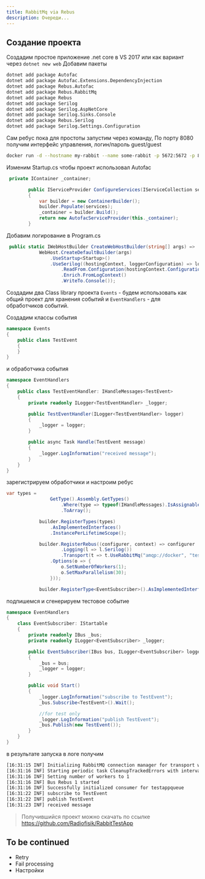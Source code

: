 ```yaml
---
title: RabbitMq via Rebus
description: Очереди...
---
```


## Создание проекта

Создадим простое приложение .net core в VS 2017 или как вариант через `dotnet new web` Добавим пакеты

```bash
dotnet add package Autofac
dotnet add package Autofac.Extensions.DependencyInjection
dotnet add package Rebus.Autofac 
dotnet add package Rebus.RabbitMq
dotnet add package Rebus
dotnet add package Serilog
dotnet add package Serilog.AspNetCore
dotnet add package Serilog.Sinks.Console
dotnet add package Rebus.Serilog
dotnet add package Serilog.Settings.Configuration
```

Сам ребус пока для простоты запустим через команду, По порту 8080 получим интерфейс управления, логин/пароль guest/guest

```bash
docker run -d --hostname my-rabbit --name some-rabbit -p 5672:5672 -p 8080:15672 rabbitmq:3-management
```

Изменим Startup.cs чтобы проект использовал Autofac

```c#
 private IContainer _container;

        public IServiceProvider ConfigureServices(IServiceCollection services)
        {
            var builder = new ContainerBuilder();
            builder.Populate(services);
            _container = builder.Build();
            return new AutofacServiceProvider(this._container);
        }
```

Добавим логирование в Program.cs

```c#
 public static IWebHostBuilder CreateWebHostBuilder(string[] args) =>
            WebHost.CreateDefaultBuilder(args)
                .UseStartup<Startup>()
                .UseSerilog((hostingContext, loggerConfiguration) => loggerConfiguration
                    .ReadFrom.Configuration(hostingContext.Configuration)
                    .Enrich.FromLogContext()
                    .WriteTo.Console());
```

Создадим два Class library проекта `Events` - будем использовать как общий проект для хранения событий и `EventHandlers` - для обработчиков событий.

Создадим классы события

```c#
namespace Events
{
    public class TestEvent
    {
    }
}

```

и обработчика события

```c#
namespace EventHandlers
{
    public class TestEventHandler: IHandleMessages<TestEvent>
    {
        private readonly ILogger<TestEventHandler> _logger;

        public TestEventHandler(ILogger<TestEventHandler> logger)
        {
            _logger = logger;
        }

        public async Task Handle(TestEvent message)
        {
            _logger.LogInformation("received message");
        }
    }
}
```

зарегистрируем обработчики и настроим ребус

```c#
var types =
                GetType().Assembly.GetTypes()
                    .Where(type => typeof(IHandleMessages).IsAssignableFrom(type))
                    .ToArray();

            builder.RegisterTypes(types)
                .AsImplementedInterfaces()
                .InstancePerLifetimeScope();

            builder.RegisterRebus((configurer, context) => configurer
                    .Logging(l => l.Serilog())
                    .Transport(t => t.UseRabbitMq("amqp://docker", "testappqueue"))
                .Options(o => {
                    o.SetNumberOfWorkers(1);
                    o.SetMaxParallelism(30);
                }));

            builder.RegisterType<EventSubscriber>().AsImplementedInterfaces();
```

подпишемся и сгенерируем тестовое событие

```c#
namespace EventHandlers
{
    class EventSubscriber: IStartable
    {
        private readonly IBus _bus;
        private readonly ILogger<EventSubscriber> _logger;

        public EventSubscriber(IBus bus, ILogger<EventSubscriber> logger)
        {
            _bus = bus;
            _logger = logger;
        }

        public void Start()
        {
            _logger.LogInformation("subscribe to TestEvent");
            _bus.Subscribe<TestEvent>().Wait();

            //for test only
            _logger.LogInformation("publish TestEvent");
            _bus.Publish(new TestEvent());
        }
    }
}
```

в результате запуска в логе получим

```bash
[16:31:15 INF] Initializing RabbitMQ connection manager for transport with input queue testappqueue
[16:31:16 INF] Starting periodic task CleanupTrackedErrors with interval 00:00:10
[16:31:16 INF] Setting number of workers to 1
[16:31:16 INF] Bus Rebus 1 started
[16:31:16 INF] Successfully initialized consumer for testappqueue
[16:31:22 INF] subscribe to TestEvent
[16:31:22 INF] publish TestEvent
[16:31:23 INF] received message
```

> Получившийся проект можно скачать по ссылке <https://github.com/Radiofisik/RabbitTestApp>

## To be continued

- Retry
- Fail processing
- Настройки
